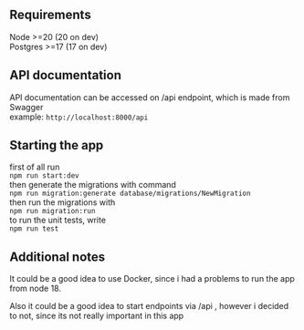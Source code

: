 ## Requirements
Node >=20 (20 on dev) <br/>
Postgres >=17 (17 on dev)

## API documentation
API documentation can be accessed on /api endpoint, which is made from Swagger <br/>
example: `` http://localhost:8000/api ``

## Starting the app

first of all run <br/>
`` npm run start:dev `` <br/>
then generate the migrations with command 
<br/>`` npm run migration:generate database/migrations/NewMigration ``<br/>
then run the migrations with <br/> `` npm run migration:run `` <br/>
to run the unit tests, write <br/> `` npm run test `` <br/>


## Additional notes

It could be a good idea to use Docker, since i had a problems to run the app from node 18.

Also it could be a good idea to start endpoints via /api , however i decided to not, since its not really important in this app
